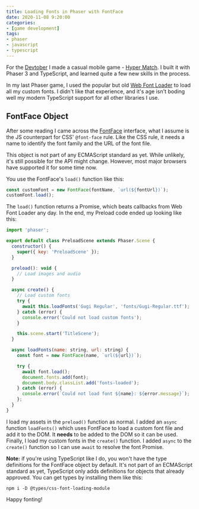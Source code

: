 ```yaml
---
title: Loading Fonts in Phaser with FontFace
date: 2020-11-08 9:20:00
categories:
- [game development]
tags:
- phaser
- javascript
- typescript
---
```


For the [Devtober](https://itch.io/jam/devtober-2020) I made a casual mobile game \- [Hyper Match](https://itch.io/jam/devtober-2020). I built it with Phaser 3 and TypeScript, and learned quite a few new skills in the process.

In my last Phaser game, I used the popular but old [Web Font Loader](https://github.com/typekit/webfontloader) to load all my custom fonts. I didn't like that experience, and it's age isn't boding well my modern TypeScript support for all other libraries I use.

## FontFace Object

After some reading I came across the [FontFace](https://developer.mozilla.org/en-US/docs/Web/API/FontFace) interface, what I assume is the JS counterpart for CSS' `@font-face` rule. Like the CSS rule, it needs a name to identify the font family and the URL of the font file.

This object is not part of any ECMAScript standard as yet. While unlikely, it's still possible for the API might change. However, most major browsers have supported it for some time now.

You use the FontFace's `load()` function like this:

```javascript
const customFont = new FontFace(fontName, `url(${fontUrl})`);
customFont.load();
```

The `load()` function returns a Promise, which beats callbacks from Web Font Loader any day. In the end, my Preload code ended up looking like this:

```javascript
import 'phaser';

export default class PreloadScene extends Phaser.Scene {
  constructor() {
    super({ key: 'PreloadScene' });
  }

  preload(): void {
    // Load images and audio
  }

  async create() {
    // Load custom fonts
    try {
      await this.loadFonts('Gugi Regular', 'fonts/Gugi-Regular.ttf');
    } catch (error) {
      console.error('Could not load custom fonts');
    }

    this.scene.start('TitleScene');
  }

  async loadFonts(name: string, url: string) {
    const font = new FontFace(name, `url(${url})`);

    try {
      await font.load();
      document.fonts.add(font);
      document.body.classList.add('fonts-loaded');
    } catch (error) {
      console.error(`Could not load font ${name}: ${error.message}`);
    };
  }
}
```

I load my assets in the `preload()` function as normal. I added an `async` function `loadFonts()` which uses FontFace to load a custom font file and add it to the DOM. It **needs** to be added to the DOM so it can be used. Finally, I load my custom fonts in the `create()` function. I added `async` to the `create()` function so I can use `await` to resolve the font Promise.

**Note:** if you're using TypeScript like I do, you won't have the type definitions for the FontFace object by default. It's not part of an ECMAScript standard as yet, TypeScript only adds definitions for objects that already approved. You can get types by installing them like this:

```console
npm i -D @types/css-font-loading-module
```

Happy fonting!
